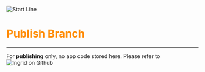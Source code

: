 ![Start Line](https://res.cloudinary.com/cagakmelon/image/upload/v1686057819/apps/ingrid-assets/readme.md/readme.md.png)

#   <span style="color:darkorange">**Publish Branch**</span>
----
For **publishing** only, no app code stored here.
Please refer to ![Ingrid on Github](https://github.com/ardhagp/Ingrid)